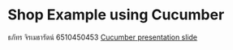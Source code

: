 # Shop Example using Cucumber
ธภัทร จิรเมธารัตน์ 6510450453
[Cucumber presentation slide](https://github.com/ladyusa/cucumber-atm/blob/master/cucumber.pdf)
